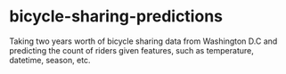 # bicycle-sharing-predictions
Taking two years worth of bicycle sharing data from Washington D.C and predicting the count of riders given features, such as temperature, datetime, season, etc.

